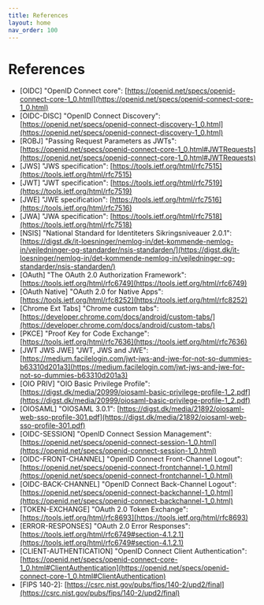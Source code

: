 ```yaml
---
title: References
layout: home
nav_order: 100
---
```


# References
- [OIDC]<a name="oidc"></a> "OpenID Connect core": [https://openid.net/specs/openid-connect-core-1_0.html](https://openid.net/specs/openid-connect-core-1_0.html)
- [OIDC-DISC]<a name="oidc-disc"></a> "OpenID Connect Discovery": [https://openid.net/specs/openid-connect-discovery-1_0.html](https://openid.net/specs/openid-connect-discovery-1_0.html)
- [ROBJ]<a name="robj"></a> "Passing Request Parameters as JWTs": [https://openid.net/specs/openid-connect-core-1_0.html#JWTRequests](https://openid.net/specs/openid-connect-core-1_0.html#JWTRequests)
- [JWS]<a name="jws"></a> "JWS specification": [https://tools.ietf.org/html/rfc7515](https://tools.ietf.org/html/rfc7515)
- [JWT]<a name="jwt"></a> "JWT specification": [https://tools.ietf.org/html/rfc7519](https://tools.ietf.org/html/rfc7519)
- [JWE]<a name="jwe"></a> "JWE specification": [https://tools.ietf.org/html/rfc7516](https://tools.ietf.org/html/rfc7516)
- [JWA]<a name="jwa"></a> "JWA specification": [https://tools.ietf.org/html/rfc7518](https://tools.ietf.org/html/rfc7518)
- [NSIS]<a name="nsis"></a> "National Standard for Identiteters Sikringsniveauer 2.0.1": [https://digst.dk/it-loesninger/nemlog-in/det-kommende-nemlog-in/vejledninger-og-standarder/nsis-standarden/](https://digst.dk/it-loesninger/nemlog-in/det-kommende-nemlog-in/vejledninger-og-standarder/nsis-standarden/)
- [OAuth]<a name="oauth"></a> "The OAuth 2.0 Authorization Framework": [https://tools.ietf.org/html/rfc6749](https://tools.ietf.org/html/rfc6749)
- [OAuth Native]<a name="oauth-native"></a> "OAuth 2.0 for Native Apps": [https://tools.ietf.org/html/rfc8252](https://tools.ietf.org/html/rfc8252)
- [Chrome Ext Tabs]<a name="chrome-ext-tabs"></a> "Chrome custom tabs": [https://developer.chrome.com/docs/android/custom-tabs/](https://developer.chrome.com/docs/android/custom-tabs/)
- [PKCE]<a name="pkce"></a> "Proof Key for Code Exchange": [https://tools.ietf.org/html/rfc7636](https://tools.ietf.org/html/rfc7636)
- [JWT JWS JWE] "JWT, JWS and JWE": [https://medium.facilelogin.com/jwt-jws-and-jwe-for-not-so-dummies-b63310d201a3](https://medium.facilelogin.com/jwt-jws-and-jwe-for-not-so-dummies-b63310d201a3)
- [OIO PRIV] "OIO Basic Privilege Profile": [https://digst.dk/media/20999/oiosaml-basic-privilege-profile-1_2.pdf](https://digst.dk/media/20999/oiosaml-basic-privilege-profile-1_2.pdf)
- [OIOSAML]<a name="oiosaml"></a> "OIOSAML 3.0.1": [https://digst.dk/media/21892/oiosaml-web-sso-profile-301.pdf](https://digst.dk/media/21892/oiosaml-web-sso-profile-301.pdf)
- [OIDC-SESSION] "OpenID Connect Session Management": [https://openid.net/specs/openid-connect-session-1_0.html](https://openid.net/specs/openid-connect-session-1_0.html)
- [OIDC-FRONT-CHANNEL] "OpenID Connect Front-Channel Logout": [https://openid.net/specs/openid-connect-frontchannel-1_0.html](https://openid.net/specs/openid-connect-frontchannel-1_0.html)
- [OIDC-BACK-CHANNEL] "OpenID Connect Back-Channel Logout": [https://openid.net/specs/openid-connect-backchannel-1_0.html](https://openid.net/specs/openid-connect-backchannel-1_0.html)
- [TOKEN-EXCHANGE] "OAuth 2.0 Token Exchange": [https://tools.ietf.org/html/rfc8693](https://tools.ietf.org/html/rfc8693)
- [ERROR-RESPONSES] "OAuth 2.0 Error Responses": [https://tools.ietf.org/html/rfc6749#section-4.1.2.1](https://tools.ietf.org/html/rfc6749#section-4.1.2.1)
- [CLIENT-AUTHENTICATION] "OpenID Connect Client Authentication": [https://openid.net/specs/openid-connect-core-1_0.html#ClientAuthentication](https://openid.net/specs/openid-connect-core-1_0.html#ClientAuthentication)
- \[FIPS 140-2\]<a name="fips1402"></a>: [https://csrc.nist.gov/pubs/fips/140-2/upd2/final](https://csrc.nist.gov/pubs/fips/140-2/upd2/final)
